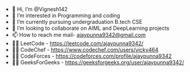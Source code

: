 - 👋 Hi, I’m @Vignesh142
- 👀 I’m interested in Programming and coding
- 🌱 I’m currently pursuing undergraduation B.tech CSE
- 💞️ I’m looking to collaborate on AIML and DeepLearning projects
- 📫 How to reach me mail- ajaypunna9342@gmail.com
- 👨‍💻 LeetCode - https://leetcode.com/ajaypunna9342/
- 👨‍💻 CodeChef - https://www.codechef.com/users/vicky464
- 👨‍💻 CodeForces - https://codeforces.com/profile/ajaypunna9342
- 👨‍💻 GeeksForGeeks - https://geeksforgeeks.org/user/ajaypunna9342/

<!---
Vignesh142/Vignesh142 is a ✨ special ✨ repository because its `README.md` (this file) appears on your GitHub profile.
You can click the Preview link to take a look at your changes.
--->

